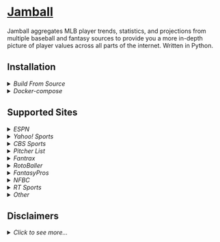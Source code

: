 # [Jamball](https://github.com/wazam/fantasy-baseball-buzz)

Jamball aggregates MLB player trends, statistics, and projections from multiple baseball and fantasy sources to provide you a more in-depth picture of player values across all parts of the internet. Written in Python.

## Installation

<details><summary><i>Build From Source</i></summary>

1. Install [git](https://git-scm.com/downloads) and [docker-compose](https://docs.docker.com/compose/install/).
2. Clone the repo.

    ```sh
    git clone https://github.com/wazam/fantasy-baseball-buzz.git
    ```

3. Change to the current working directory.

    ```sh
    cd ./fantasy-baseball-buzz
    ```

4. Run the `docker-compose.yml` file to build and run the app.

    ```sh
    docker-compose up -d
    ```

</details><details><summary><i>Docker-compose</i></summary>

```sh
---
version: "3"
services:
  app:
    image: ghcr.io/wazam/fantasy-baseball-buzz:main
    container_name: fantasy-baseball-buzz
    environment:
      - TZ=America/New_York
    ports:
      - "5000:5000"
```

</details>

## Supported Sites

<details><summary><i>ESPN</i></summary>

- [❌ % Rostered](https://fantasy.espn.com/baseball/playerrater)
  - [❌ 1 Day Change in % Rostered](https://fantasy.espn.com/baseball/addeddropped)
  - [✅ 7 Day Change in % Rostered](https://fantasy.espn.com/baseball/addeddropped)
- [❌ ADP](https://fantasy.espn.com/baseball/livedraftresults)
  - [❌ 1 Day Change in ADP](https://fantasy.espn.com/baseball/livedraftresults)
  - [❌ 7 Day Change in ADP](https://fantasy.espn.com/baseball/livedraftresults)
- [❌ Player Ratings](https://fantasy.espn.com/baseball/playerrater)
- [❌ Point Leaders](https://fantasy.espn.com/baseball/leaders?statSplit=currSeason&scoringPeriodId=0)
  - [❌ 7 Day Point Leaders](https://fantasy.espn.com/baseball/leaders?statSplit=currSeason&scoringPeriodId=0)
- [❌ Undroppables](https://fantasy.espn.com/baseball/players/undroppables)
- [❌ Closer Chart](https://www.espn.com/fantasy/baseball/flb/story?page=REcloserorgchart)
- [❌ ROS Points Rankings](https://www.espn.com/fantasy/baseball/story/_/id/33199412)
  - [❌ 7 Day Change in Rank](https://www.espn.com/fantasy/baseball/story/_/id/33199412)
  - [❌ ROS Points Position Rankings](https://www.espn.com/fantasy/baseball/story/_/id/33199412)
- [❌ ROS Category/Rotisserie Rankings](https://www.espn.com/fantasy/baseball/story/_/id/33208450)
- [❌ Daily Matchup Rankings](https://www.google.com/search?q=intitle:%22Fantasy+baseball+pitcher+rankings,+lineup+advice+for%22+intitle:%22Fantasy+baseball+pitcher+rankings,+lineup+advice+for%22+site:www.espn.com&tbs=sbd:1,qdr:m&tbm=nws&filter=0)

</details><details><summary><i>Yahoo! Sports</i></summary>

- [❌ % Rostered](https://baseball.fantasysports.yahoo.com/b1/148799/players)
  - [❌ 1 Day Change in % Rostered](https://baseball.fantasysports.yahoo.com/b1/buzzindex)
  - [❌ 7 Day Change in % Rostered](https://baseball.fantasysports.yahoo.com/b1/buzzindex)
- [✅ 1 Day Change in Roster Adds/Drops](https://baseball.fantasysports.yahoo.com/b1/buzzindex)
  - [✅ 7 Day Change in Roster Adds/Drops](https://baseball.fantasysports.yahoo.com/b1/buzzindex)
- [❌ Can't Cut](https://baseball.fantasysports.yahoo.com/b1/148799/cantcutlist)
- [❌ Who's Hot](https://baseball.fantasysports.yahoo.com/b1/whoshot)
- [❌ H2H MVPs](https://baseball.fantasysports.yahoo.com/b1/keystosuccess?st=head)
- [❌ Roto MVPs](https://baseball.fantasysports.yahoo.com/b1/keystosuccess?st=roto)
- [❌ Point Leader Rankings](https://baseball.fantasysports.yahoo.com/b1/148799/players)
  - [❌ 7 Day Rankings](https://baseball.fantasysports.yahoo.com/b1/148799/players?&sort=AR&sdir=1&status=ALL&pos=B&stat1=S_L7&jsenabled=1)
  - [❌ 14 Day Rankings](https://baseball.fantasysports.yahoo.com/b1/148799/players?&sort=AR&sdir=1&status=ALL&pos=B&stat1=S_L14&jsenabled=1)
  - [❌ 30 Day Rankings](https://baseball.fantasysports.yahoo.com/b1/148799/players?&sort=AR&sdir=1&status=ALL&pos=B&stat1=S_L30&jsenabled=1)
  - [❌ Pre-Season Rankings](https://baseball.fantasysports.yahoo.com/b1/148799/players?status=A&pos=B&cut_type=33&stat1=S_S_2022&myteam=0&sort=OR&sdir=1&pspid=782201687&activity=players_sort_click)

</details><details><summary><i>CBS Sports</i></summary>

- [❌ % Rostered](https://www.cbssports.com/search/baseball/players/)
  - [❌ 1 Day Change in % Rostered](https://www.cbssports.com/fantasy/baseball/trends/added/all/)
  - [✅ 7 Day Change in % Rostered](https://www.cbssports.com/fantasy/baseball/trends/added/all/)
- [❌ % Started](https://www.cbssports.com/search/baseball/players/)
- [❌ Position Ranking](https://www.cbssports.com/search/baseball/players/)
- [❌ Most Viewed](https://www.cbssports.com/fantasy/baseball/trends/viewed/all/)
- [❌ Point Leader Rankings](https://www.cbssports.com/fantasy/baseball/stats/)
  - [❌ 7 Day Rankings](https://www.cbssports.com/fantasy/baseball/stats/U/2022/7d/stats/)
  - [❌ 14 Day Rankings](https://www.cbssports.com/fantasy/baseball/stats/U/2022/14d/stats/)
  - [❌ 28 Day Rankings](https://www.cbssports.com/fantasy/baseball/stats/U/2022/28d/stats/)
- [❌ ROS H2H Rankings](https://www.cbssports.com/fantasy/baseball/rankings/h2h/C/)
- [❌ ROS Roto Rankings](https://www.cbssports.com/fantasy/baseball/rankings/roto/C/)
- [❌ H2H ADP](https://www.cbssports.com/fantasy/baseball/draft/averages/)
- [❌ Roto ADP](https://www.cbssports.com/fantasy/baseball/draft/averages/both/roto/all/)

</details><details><summary><i>Pitcher List</i></summary>

- [✅ ROS Starting Pitcher Rankings](https://www.pitcherlist.com/category/fantasy/the-list/)
  - [✅ 7 Day Change in Rank](https://www.pitcherlist.com/category/fantasy/the-list/)
- [✅ ROS Batter Rankings](https://www.pitcherlist.com/category/fantasy/hitter-list/)
  - [✅ 7 Day Change in Rank](https://www.pitcherlist.com/category/fantasy/hitter-list/)
- [✅ ROS Closing Pitcher Rankings](https://www.pitcherlist.com/category/fantasy/closing-time/)
  - [✅ 7 Day Change in Rank](https://www.pitcherlist.com/category/fantasy/closing-time/)
- [✅ ROS Relief Pitcher Rankings](https://www.pitcherlist.com/category/fantasy/the-hold-up/)
  - [✅ 7 Day Change in Rank](https://www.pitcherlist.com/category/fantasy/the-hold-up/)
- [✅ 7 Day Starting Pitcher Matchup Rankings](https://www.pitcherlist.com/category/fantasy/sit-or-start/)
- [✅ 7 Day 2-Start Pitcher Matchup Rankings](https://www.pitcherlist.com/category/fantasy/two-start-pitchers/)
- [✅ 2 Day Streaming Pitcher Matchup Rankings](https://www.pitcherlist.com/category/fantasy/sp-streamers/)
- [❌ Daily Player Projections](https://www.pitcherlist.com/category/dfs-betting/betting-picks/)
- [❌ Daily Player Projections](https://www.pitcherlist.com/category/fantasy/dfs/)
- [❌ Category Power Rankings](https://www.pitcherlist.com/category/fantasy/category-power-rankings/)
- [❌ Add/Drop Recommendations](https://www.pitcherlist.com/category/fantasy/buy-sell/)

</details><details><summary><i>Fantrax</i></summary>

- [❌ % Rostered](https://www.fantrax.com/login)
  - ❌ 1 Day Change in % Rostered
  - ❌ 7 Day Change in % Rostered
- ❌ % Started
  - ❌ 1 Day Change in % Rostered
  - ❌ 7 Day Change in % Rostered
- ❌ ADP
- ❌ Position Ranking
  - ❌ 7 Day Rankings
  - ❌ 14 Day Rankings
  - ❌ 30 Day Rankings
  - ❌ 60 Day Rankings
- ❌ Point Leader Rankings
  - ❌ 7 Day Rankings
  - ❌ 14 Day Rankings
  - ❌ 30 Day Rankings
  - ❌ 60 Day Rankings

</details><details><summary><i>RotoBaller</i></summary>

- [❌ 7 Day Starting Pitcher Matchup Rankings](https://www.rotoballer.com/tag/mlb-start-sit-series-for-fantasy-baseball)
- [❌ 7 Day 2-Start Pitcher Matchup Rankings](https://www.rotoballer.com/?s=%22Two-Start%20Pitcher%20Streamers%20for%20Fantasy%20Baseball%20-%20Week%22)
- [❌ 7 Day Streaming Hitter Recommendations](https://www.rotoballer.com/?s=%22Top%20Hitter%20Streamers%20and%20Starts%20for%20Fantasy%20Baseball%20-%20Week%22)
- [❌ Waiver Wire Rankings](https://www.rotoballer.com/fantasy-baseball-rankings/440514?pa=left#!/waiver-wire?league=Overall&page=1&perPage=100)
- [❌ Starting Pitcher Pickups](https://www.rotoballer.com/?s=%22Starting%20Pitcher%20Waiver%20Wire%20Pickups%20for%20Fantasy%20Baseball%20Week%22)
- [❌ Points Pitcher Pickups](https://www.rotoballer.com/?s=%22Points%20League%20Pitchers:%20Waiver%20Wire%20Pickups%20-%20Week%22)
- [❌ Points Hitter Pickups](https://www.rotoballer.com/?s=%22Points%20League%20Hitters:%20Waiver%20Wire%20Pickups%20-%20Week%22)

</details><details><summary><i>FantasyPros</i></summary>

- [❌ ROS Rankings](https://www.fantasypros.com/mlb/rankings/ros-overall.php)
- [❌ Current Rankings](https://www.fantasypros.com/mlb/rankings/overall.php)
- [❌ ADP Rankings](https://www.fantasypros.com/mlb/adp/overall.php)
- [❌ Streaming Pitcher Matchup Rankings](https://www.fantasypros.com/mlb/streaming-pitchers.php)
- [❌ Two Start Pitcher Matchup Rankings](https://www.fantasypros.com/mlb/two-start-pitchers.php)
- [❌ Stats](https://www.fantasypros.com/mlb/stats/hitters.php)
- [❌ Projections](https://www.fantasypros.com/mlb/projections/ros-hitters.php)
- [❌ Zeile Consensus Projections](https://www.fantasypros.com/mlb/projections/hitters.php)

</details><details><summary><i>NFBC</i></summary>

- [❌ % Rostered](https://nfc.shgn.com/players/baseball)
  - [❌ 1 Day Change in % Rostered](https://nfc.shgn.com/players/baseball)
  - [❌ 7 Day Change in % Rostered](https://nfc.shgn.com/players/baseball)
- [❌ % Started](https://nfc.shgn.com/players/baseball)
  - [❌ 1 Day Change in % Rostered](https://nfc.shgn.com/players/baseball)
  - [❌ 7 Day Change in % Rostered](https://nfc.shgn.com/players/baseball)
- [❌ Point Leader Rankings](https://nfc.shgn.com/players/baseball)
  - [❌ 7 Day Rankings](https://nfc.shgn.com/players/baseball)
  - [❌ 14 Day Rankings](https://nfc.shgn.com/players/baseball)
  - [❌ 30 Day Rankings](https://nfc.shgn.com/players/baseball)
- [❌ ADP](https://nfc.shgn.com/adp/baseball)

</details><details><summary><i>RT Sports</i></summary>

- [❌ Points ADP](https://rtsports.com/baseball/baseball-rankings.php?RULES=11&)
- [❌ Roto ADP](https://rtsports.com/baseball/baseball-rankings.php?RULES=11&)

</details><details><summary><i>Other</i></summary>

- [❌ Swish Analytics Next 24 Hours DraftKings Most Points](https://swishanalytics.com/optimus/mlb/fanduel-draftkings-live-scoring)
- [❌ FantasyData ROS Rankings](https://fantasydata.com/mlb/fantasy-baseball-rankings)
- [❌ RotoGrinders Past 7 Days FanDuel Most Points](https://rotogrinders.com/game-stats/mlb-hitter?site=fanduel&range=1week)
- [❌ SP Streamer Next 3 Days Pitcher Streamers](https://spstreamer.com/streamer-central/)
- [❌ Vegas Insider Bettings Odds](https://www.vegasinsider.com/mlb/odds/las-vegas/)
- [❌ BettingPros Betting Odds](https://www.bettingpros.com/mlb/odds/moneyline/)
- [❌ MLB Baseball Savant](https://baseballsavant.mlb.com/)
- [❌ FanGraphs](https://www.fangraphs.com/projections.aspx?pos=all&stats=bat&type=rzips)
- [❌ RotoWire](https://www.rotowire.com/daily/mlb/)
- [❌ RotoChamp](https://rotochamp.com/baseball/PlayerRankings.aspx?Position=AllPlayers)
- [❌ Mr. Cheatsheet](https://mrcheatsheet.com/)
- [❌ Clay Davenport](http://claydavenport.com/projections/PROJHOME.shtml)
- [❌ Baseball-Reference](https://www.baseball-reference.com/)
- [❌ Draft Buddy Projections](https://www.draftbuddy.com/baseball/projections.php)
- [❌ Razzball Rankings](https://razzball.com/2022-fantasy-baseball-rankings/)
- [❌ MLB Pipeline Prospect Rankings](https://www.mlb.com/prospects/top100/)
- [❌ Baseball America Rankings](https://www.baseballamerica.com/rankings/)

</details>

## Disclaimers

<details><summary><i>Click to see more...</i></summary>

- [MLB Terms of Use](https://www.mlb.com/official-information/terms-of-use)
- [Disney (ESPN) Terms of Use](https://disneytermsofuse.com/english/)
- [Yahoo Terms of Service](https://legal.yahoo.com/us/en/yahoo/terms/otos/index.html)
- [Paramount (CBS) Terms of Use](https://www.viacomcbs.legal/us/en/cbsi/terms-of-use)
- [Pitcher List Terms of Service](https://www.pitcherlist.com/terms-of-service/)

</details>

